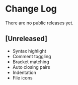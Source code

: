 # Change Log

There are no public releases yet.

## [Unreleased]

-   Syntax highlight
-   Comment toggling
-   Bracket matching
-   Auto closing pairs
-   Indentation
-   File icons
